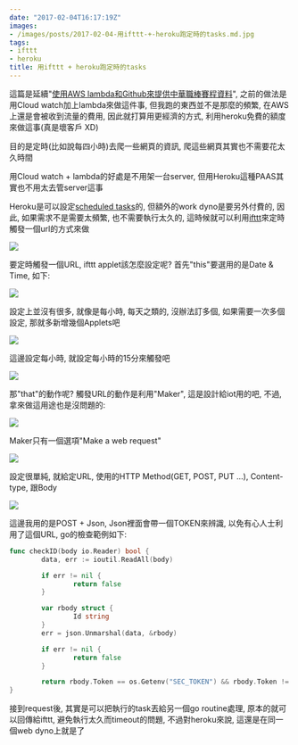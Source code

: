 ```yaml
---
date: "2017-02-04T16:17:19Z"
images:
- /images/posts/2017-02-04-用ifttt-+-heroku跑定時的tasks.md.jpg
tags:
- ifttt
- heroku
title: 用ifttt + heroku跑定時的tasks
---
```


這篇是延續"[使用AWS lambda和Github來提供中華職棒賽程資料](http://blog.jln.co/%E4%BD%BF%E7%94%A8aws-lambda%E5%92%8Cgithub%E4%BE%86%E6%8F%90%E4%BE%9B%E4%B8%AD%E8%8F%AF%E8%81%B7%E6%A3%92%E8%B3%BD%E7%A8%8B%E8%B3%87%E6%96%99/)",
之前的做法是用Cloud watch加上lambda來做這件事, 但我跑的東西並不是那麼的頻繁, 在AWS上還是會被收到流量的費用,
因此就打算用更經濟的方式, 利用heroku免費的額度來做這事(真是壞客戶 XD)

目的是定時(比如說每四小時)去爬一些網頁的資訊, 爬這些網頁其實也不需要花太久時間

用Cloud watch + lambda的好處是不用架一台server, 但用Heroku這種PAAS其實也不用太去管server這事

Heroku是可以設定[scheduled tasks](https://devcenter.heroku.com/articles/scheduled-jobs-custom-clock-processes)的, 但額外的work dyno是要另外付費的,
因此, 如果需求不是需要太頻繁, 也不需要執行太久的, 這時候就可以利用[ifttt](https://ifttt.com/)來定時觸發一個url的方式來做

![](/images/posts/ifttt1.png)

要定時觸發一個URL, ifttt applet該怎麼設定呢? 首先"this"要選用的是Date & Time, 如下:

![](/images/posts/ifttt_time.png)

設定上並沒有很多, 就像是每小時, 每天之類的, 沒辦法訂多個, 如果需要一次多個設定, 那就多新增幾個Applets吧

![](/images/posts/ifttt_time_sel.png)

這邊設定每小時, 就設定每小時的15分來觸發吧

![](/images/posts/ifttt_set_time.png)

那"that"的動作呢? 觸發URL的動作是利用"Maker", 這是設計給iot用的吧, 不過, 拿來做這用途也是沒問題的:

![](/images/posts/ifttt_maker.png)

Maker只有一個選項"Make a web request"

![](/images/posts/ifttt_choose_action.png)

設定很單純, 就給定URL, 使用的HTTP Method(GET, POST, PUT ...), Content-type, 跟Body

![](/images/posts/ifttt_make_req.png)

這邊我用的是POST + Json, Json裡面會帶一個TOKEN來辨識, 以免有心人士利用了這個URL, go的檢查範例如下:

```go
func checkID(body io.Reader) bool {
        data, err := ioutil.ReadAll(body)

        if err != nil {
                return false
        }

        var rbody struct {
                Id string
        }
        err = json.Unmarshal(data, &rbody)

        if err != nil {
                return false
        }

        return rbody.Token == os.Getenv("SEC_TOKEN") && rbody.Token != ""
}
```

接到request後, 其實是可以把執行的task丟給另一個go routine處理, 原本的就可以回傳給ifttt, 避免執行太久而timeout的問題, 不過對heroku來說, 這還是在同一個web dyno上就是了